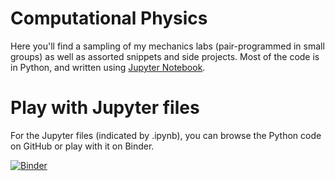 # Computational Physics
Here you'll find a sampling of my mechanics labs (pair-programmed in small groups) as well as assorted snippets and side projects. Most of the code is in Python, and written using [Jupyter Notebook](https://jupyter.org/).

# Play with Jupyter files
For the Jupyter files (indicated by .ipynb), you can browse the Python code on GitHub or play with it on Binder.

[![Binder](https://mybinder.org/badge_logo.svg)](https://mybinder.org/v2/gh/gyanishere/physics/master)

